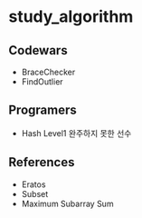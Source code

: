# study_algorithm

## Codewars
* BraceChecker
* FindOutlier

## Programers
* Hash Level1 완주하지 못한 선수

## References
* Eratos
* Subset
* Maximum Subarray Sum